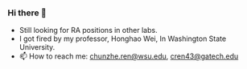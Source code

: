 ### Hi there 👋

<!--
**ChunzheRen/ChunzheRen** is a ✨ _special_ ✨ repository because its `README.md` (this file) appears on your GitHub profile.-->
- Still looking for RA positions in other labs.
- I got fired by my professor, Honghao Wei, In Washington State University.
- 📫 How to reach me: chunzhe.ren@wsu.edu, cren43@gatech.edu
